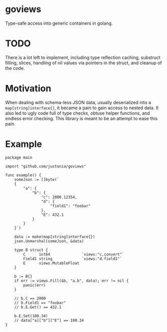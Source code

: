 goviews
=======

Type-safe access into generic containers in golang.

TODO
====

There is a lot left to implement, including type reflection caching, substruct filling, slices, handling
of nil values via pointers in the struct, and cleanup of the code. 

Motivation
==========

When dealing with schema-less JSON data, usually deserialized into a ``map[string]interface{}``, it became
a pain to gain access to nested data. It also led to ugly code full of type checks, obtuse helper functions,
and endless error checking. This library is meant to be an attempt to ease this pain.

Example
=======
    package main

    import "github.com/justonia/goviews"

    func example() {
        someJson := []byte(`
        {
            "a": {
                "b": {
                    "c": 2000.12354,
                    "d": {
                        "field1": "foobar"
                    },
                    "E": 432.1
                }
            }
        }`)

        data := make(map[string]interface{})
        json.Unmarshal(someJson, &data)
        
        type B struct {
            C      int64              `views:"c,convert"`
            Field1 string             `views:"d.field1"`
            E      views.MutableFloat
        }

        b := B{}
        if err := views.Fill(&b, "a.b", data); err != nil {
            panic(err)
        }

        // b.C == 2000
        // b.Field1 == "foobar"
        // b.E.Get() == 432.1

        b.E.Set(100.34)
        // data["a]["b"]["E"] == 100.34
    }
